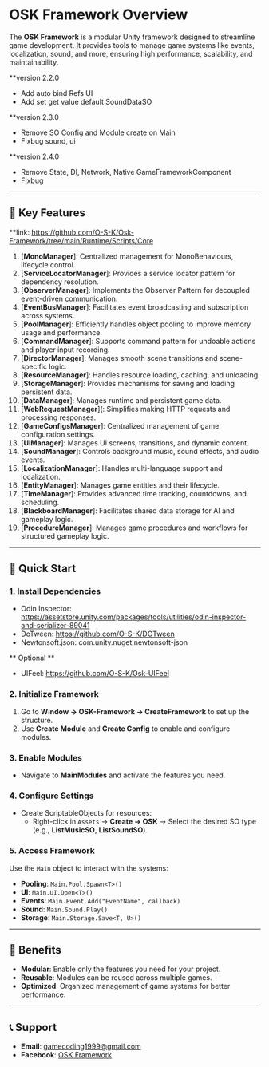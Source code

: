 # ****OSK Framework Overview****

The **OSK Framework** is a modular Unity framework designed to streamline game development. It provides tools to manage game systems like events, localization, sound, and more, ensuring high performance, scalability, and maintainability.

**version 2.2.0
- Add auto bind Refs UI
- Add set get value default SoundDataSO

**version 2.3.0
- Remove SO Config and Module create on Main
- Fixbug sound, ui

**version 2.4.0
- Remove State, DI, Network, Native GameFrameworkComponent
- Fixbug
---

## **🌟 Key Features**

**link: https://github.com/O-S-K/Osk-Framework/tree/main/Runtime/Scripts/Core

1. [**MonoManager**]: Centralized management for MonoBehaviours, lifecycle control.  
2. [**ServiceLocatorManager**]: Provides a service locator pattern for dependency resolution.  
3. [**ObserverManager**]: Implements the Observer Pattern for decoupled event-driven communication.  
4. [**EventBusManager**]: Facilitates event broadcasting and subscription across systems.  
5. [**PoolManager**]: Efficiently handles object pooling to improve memory usage and performance.  
6. [**CommandManager**]: Supports command pattern for undoable actions and player input recording.  
7. [**DirectorManager**]: Manages smooth scene transitions and scene-specific logic.  
8. [**ResourceManager**]: Handles resource loading, caching, and unloading.  
9. [**StorageManager**]: Provides mechanisms for saving and loading persistent data.  
10. [**DataManager**]: Manages runtime and persistent game data.    
11. [**WebRequestManager**](: Simplifies making HTTP requests and processing responses.  
12. [**GameConfigsManager**]: Centralized management of game configuration settings.  
13. [**UIManager**]: Manages UI screens, transitions, and dynamic content.  
14. [**SoundManager**]: Controls background music, sound effects, and audio events.  
15. [**LocalizationManager**]: Handles multi-language support and localization.  
16. [**EntityManager**]: Manages game entities and their lifecycle.  
17. [**TimeManager**]: Provides advanced time tracking, countdowns, and scheduling.  
18. [**BlackboardManager**]: Facilitates shared data storage for AI and gameplay logic.  
19. [**ProcedureManager**]: Manages game procedures and workflows for structured gameplay logic.  
 


---

## **🚀 Quick Start**

### **1. Install Dependencies**
- Odin Inspector: https://assetstore.unity.com/packages/tools/utilities/odin-inspector-and-serializer-89041
- DoTween: https://github.com/O-S-K/DOTween
- Newtonsoft.json: com.unity.nuget.newtonsoft-json

** Optional **
- UIFeel: https://github.com/O-S-K/Osk-UIFeel
 
### **2. Initialize Framework**
1. Go to **Window → OSK-Framework → CreateFramework** to set up the structure.  
2. Use **Create Module** and **Create Config** to enable and configure modules.

### **3. Enable Modules**
- Navigate to **MainModules** and activate the features you need.

### **4. Configure Settings**
- Create ScriptableObjects for resources:
  - Right-click in `Assets` → **Create → OSK** → Select the desired SO type (e.g., **ListMusicSO**, **ListSoundSO**).

### **5. Access Framework**
Use the `Main` object to interact with the systems:
- **Pooling**: `Main.Pool.Spawn<T>()`  
- **UI**: `Main.UI.Open<T>()`  
- **Events**: `Main.Event.Add("EventName", callback)`  
- **Sound**: `Main.Sound.Play()`  
- **Storage**: `Main.Storage.Save<T, U>()`  

---

## **🎯 Benefits**
- **Modular**: Enable only the features you need for your project.  
- **Reusable**: Modules can be reused across multiple games.  
- **Optimized**: Organized management of game systems for better performance.  

---

## **📞 Support**
- **Email**: gamecoding1999@gmail.com  
- **Facebook**: [OSK Framework](https://www.facebook.com/xOskx/)
